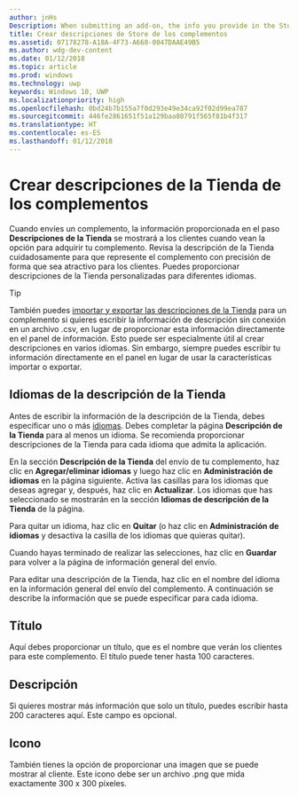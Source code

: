 ```yaml
---
author: jnHs
Description: When submitting an add-on, the info you provide in the Store listings step will be displayed to your customers.
title: Crear descripciones de Store de los complementos
ms.assetid: 07178278-A18A-4F73-A660-0047DAAE49B5
ms.author: wdg-dev-content
ms.date: 01/12/2018
ms.topic: article
ms.prod: windows
ms.technology: uwp
keywords: Windows 10, UWP
ms.localizationpriority: high
ms.openlocfilehash: 0bd24b7b155a7f0d293e49e34ca92f02d99ea787
ms.sourcegitcommit: 446fe2861651f51a129baa80791f565f81b4f317
ms.translationtype: HT
ms.contentlocale: es-ES
ms.lasthandoff: 01/12/2018
---
```

# <a name="create-add-on-store-listings"></a>Crear descripciones de la Tienda de los complementos


Cuando envíes un complemento, la información proporcionada en el paso **Descripciones de la Tienda** se mostrará a los clientes cuando vean la opción para adquirir tu complemento. Revisa la descripción de la Tienda cuidadosamente para que represente el complemento con precisión de forma que sea atractivo para los clientes. Puedes proporcionar descripciones de la Tienda personalizadas para diferentes idiomas.

> [!TIP]
> También puedes [importar y exportar las descripciones de la Tienda](import-and-export-store-listings.md) para un complemento si quieres escribir la información de descripción sin conexión en un archivo .csv, en lugar de proporcionar esta información directamente en el panel de información. Esto puede ser especialmente útil al crear descripciones en varios idiomas. Sin embargo, siempre puedes escribir tu información directamente en el panel en lugar de usar la características importar o exportar.


## <a name="store-listing-languages"></a>Idiomas de la descripción de la Tienda

Antes de escribir la información de la descripción de la Tienda, debes especificar uno o más [idiomas](supported-languages.md). Debes completar la página **Descripción de la Tienda** para al menos un idioma. Se recomienda proporcionar descripciones de la Tienda para cada idioma que admita la aplicación.

En la sección **Descripción de la Tienda** del envío de tu complemento, haz clic en **Agregar/eliminar idiomas** y luego haz clic en **Administración de idiomas** en la página siguiente. Activa las casillas para los idiomas que deseas agregar y, después, haz clic en **Actualizar**. Los idiomas que has seleccionado se mostrarán en la sección **Idiomas de descripción de la Tienda** de la página.

Para quitar un idioma, haz clic en **Quitar** (o haz clic en **Administración de idiomas** y desactiva la casilla de los idiomas que quieras quitar). 

Cuando hayas terminado de realizar las selecciones, haz clic en **Guardar** para volver a la página de información general del envío.

Para editar una descripción de la Tienda, haz clic en el nombre del idioma en la información general del envío del complemento. A continuación se describe la información que se puede especificar para cada idioma.

## <a name="title"></a>Título

Aquí debes proporcionar un título, que es el nombre que verán los clientes para este complemento. El título puede tener hasta 100 caracteres.

## <a name="description"></a>Descripción

Si quieres mostrar más información que solo un título, puedes escribir hasta 200 caracteres aquí. Este campo es opcional.

## <a name="icon"></a>Icono

También tienes la opción de proporcionar una imagen que se puede mostrar al cliente. Este icono debe ser un archivo .png que mida exactamente 300 x 300 píxeles.

 

 




